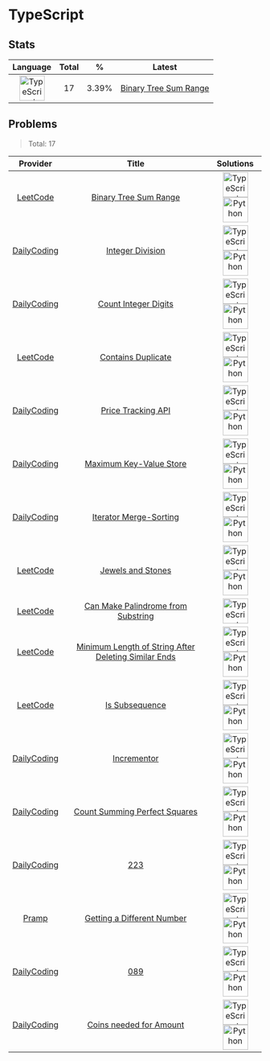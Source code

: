 # TypeScript

## Stats

| Language                                                                                                                                                                    | Total | %     | Latest                                                                   |
| :-------------------------------------------------------------------------------------------------------------------------------------------------------------------------: | :---: | :---: | :----------------------------------------------------------------------: |
| [<img src="https://res.cloudinary.com/rascaltwo/image/upload/v1631924094/typescript_s5czgr.svg" alt="TypeScript" title="TypeScript" width="50" />](languages/TypeScript.md) | 17    | 3.39% | [Binary Tree Sum Range](../problems/LeetCode/range-sum-of-bst/README.md) |

## Problems

> Total: 17

| Provider                                | Title                                                                                                                                          | Solutions                                                                                                                                                                                                                                                                                                                                                                                                                                                              |
| :-------------------------------------: | :--------------------------------------------------------------------------------------------------------------------------------------------: | :--------------------------------------------------------------------------------------------------------------------------------------------------------------------------------------------------------------------------------------------------------------------------------------------------------------------------------------------------------------------------------------------------------------------------------------------------------------------: |
| [LeetCode](providers/LeetCode.md)       | [Binary Tree Sum Range](../../problems/LeetCode/range-sum-of-bst/README.md)                                                                    | [<img src="https://res.cloudinary.com/rascaltwo/image/upload/v1631924094/typescript_s5czgr.svg" alt="TypeScript" title="TypeScript" width="50" />](../../problems/LeetCode/range-sum-of-bst/solve.ts)[<img src="https://res.cloudinary.com/rascaltwo/image/upload/v1631924087/python_xzdlti.svg" alt="Python" title="Python" width="50" />](../../problems/LeetCode/range-sum-of-bst/solve.py)                                                                         |
| [DailyCoding](providers/DailyCoding.md) | [Integer Division](../../problems/DailyCoding/380/README.md)                                                                                   | [<img src="https://res.cloudinary.com/rascaltwo/image/upload/v1631924094/typescript_s5czgr.svg" alt="TypeScript" title="TypeScript" width="50" />](../../problems/DailyCoding/380/solve.ts)[<img src="https://res.cloudinary.com/rascaltwo/image/upload/v1631924087/python_xzdlti.svg" alt="Python" title="Python" width="50" />](../../problems/DailyCoding/380/solve.py)                                                                                             |
| [DailyCoding](providers/DailyCoding.md) | [Count Integer Digits](../../problems/DailyCoding/372/README.md)                                                                               | [<img src="https://res.cloudinary.com/rascaltwo/image/upload/v1631924094/typescript_s5czgr.svg" alt="TypeScript" title="TypeScript" width="50" />](../../problems/DailyCoding/372/solve.ts)[<img src="https://res.cloudinary.com/rascaltwo/image/upload/v1631924087/python_xzdlti.svg" alt="Python" title="Python" width="50" />](../../problems/DailyCoding/372/solve.py)                                                                                             |
| [LeetCode](providers/LeetCode.md)       | [Contains Duplicate](../../problems/LeetCode/contains-duplicate/README.md)                                                                     | [<img src="https://res.cloudinary.com/rascaltwo/image/upload/v1631924094/typescript_s5czgr.svg" alt="TypeScript" title="TypeScript" width="50" />](../../problems/LeetCode/contains-duplicate/solve.ts)[<img src="https://res.cloudinary.com/rascaltwo/image/upload/v1631924087/python_xzdlti.svg" alt="Python" title="Python" width="50" />](../../problems/LeetCode/contains-duplicate/solve.py)                                                                     |
| [DailyCoding](providers/DailyCoding.md) | [Price Tracking API](../../problems/DailyCoding/369/README.md)                                                                                 | [<img src="https://res.cloudinary.com/rascaltwo/image/upload/v1631924094/typescript_s5czgr.svg" alt="TypeScript" title="TypeScript" width="50" />](../../problems/DailyCoding/369/solve.ts)[<img src="https://res.cloudinary.com/rascaltwo/image/upload/v1631924087/python_xzdlti.svg" alt="Python" title="Python" width="50" />](../../problems/DailyCoding/369/solve.py)                                                                                             |
| [DailyCoding](providers/DailyCoding.md) | [Maximum Key-Value Store](../../problems/DailyCoding/368/README.md)                                                                            | [<img src="https://res.cloudinary.com/rascaltwo/image/upload/v1631924094/typescript_s5czgr.svg" alt="TypeScript" title="TypeScript" width="50" />](../../problems/DailyCoding/368/solve.ts)[<img src="https://res.cloudinary.com/rascaltwo/image/upload/v1631924087/python_xzdlti.svg" alt="Python" title="Python" width="50" />](../../problems/DailyCoding/368/solve.py)                                                                                             |
| [DailyCoding](providers/DailyCoding.md) | [Iterator Merge-Sorting](../../problems/DailyCoding/367/README.md)                                                                             | [<img src="https://res.cloudinary.com/rascaltwo/image/upload/v1631924094/typescript_s5czgr.svg" alt="TypeScript" title="TypeScript" width="50" />](../../problems/DailyCoding/367/solve.ts)[<img src="https://res.cloudinary.com/rascaltwo/image/upload/v1631924087/python_xzdlti.svg" alt="Python" title="Python" width="50" />](../../problems/DailyCoding/367/solve.py)                                                                                             |
| [LeetCode](providers/LeetCode.md)       | [Jewels and Stones](../../problems/LeetCode/jewels-and-stones/README.md)                                                                       | [<img src="https://res.cloudinary.com/rascaltwo/image/upload/v1631924094/typescript_s5czgr.svg" alt="TypeScript" title="TypeScript" width="50" />](../../problems/LeetCode/jewels-and-stones/solve.ts)[<img src="https://res.cloudinary.com/rascaltwo/image/upload/v1631924087/python_xzdlti.svg" alt="Python" title="Python" width="50" />](../../problems/LeetCode/jewels-and-stones/solve.py)                                                                       |
| [LeetCode](providers/LeetCode.md)       | [Can Make Palindrome from Substring](../../problems/LeetCode/can-make-palindrome-from-substring/README.md)                                     | [<img src="https://res.cloudinary.com/rascaltwo/image/upload/v1631924094/typescript_s5czgr.svg" alt="TypeScript" title="TypeScript" width="50" />](../../problems/LeetCode/can-make-palindrome-from-substring/solve.ts)                                                                                                                                                                                                                                                |
| [LeetCode](providers/LeetCode.md)       | [Minimum Length of String After Deleting Similar Ends](../../problems/LeetCode/minimum-length-of-string-after-deleting-similar-ends/README.md) | [<img src="https://res.cloudinary.com/rascaltwo/image/upload/v1631924094/typescript_s5czgr.svg" alt="TypeScript" title="TypeScript" width="50" />](../../problems/LeetCode/minimum-length-of-string-after-deleting-similar-ends/solve.ts)[<img src="https://res.cloudinary.com/rascaltwo/image/upload/v1631924087/python_xzdlti.svg" alt="Python" title="Python" width="50" />](../../problems/LeetCode/minimum-length-of-string-after-deleting-similar-ends/solve.py) |
| [LeetCode](providers/LeetCode.md)       | [Is Subsequence](../../problems/LeetCode/is-subsequence/README.md)                                                                             | [<img src="https://res.cloudinary.com/rascaltwo/image/upload/v1631924094/typescript_s5czgr.svg" alt="TypeScript" title="TypeScript" width="50" />](../../problems/LeetCode/is-subsequence/solve.ts)[<img src="https://res.cloudinary.com/rascaltwo/image/upload/v1631924087/python_xzdlti.svg" alt="Python" title="Python" width="50" />](../../problems/LeetCode/is-subsequence/solve.py)                                                                             |
| [DailyCoding](providers/DailyCoding.md) | [Incrementor](../../problems/DailyCoding/358/README.md)                                                                                        | [<img src="https://res.cloudinary.com/rascaltwo/image/upload/v1631924094/typescript_s5czgr.svg" alt="TypeScript" title="TypeScript" width="50" />](../../problems/DailyCoding/358/solve.ts)[<img src="https://res.cloudinary.com/rascaltwo/image/upload/v1631924087/python_xzdlti.svg" alt="Python" title="Python" width="50" />](../../problems/DailyCoding/358/solve.py)                                                                                             |
| [DailyCoding](providers/DailyCoding.md) | [Count Summing Perfect Squares](../../problems/DailyCoding/350/README.md)                                                                      | [<img src="https://res.cloudinary.com/rascaltwo/image/upload/v1631924094/typescript_s5czgr.svg" alt="TypeScript" title="TypeScript" width="50" />](../../problems/DailyCoding/350/solve.ts)[<img src="https://res.cloudinary.com/rascaltwo/image/upload/v1631924087/python_xzdlti.svg" alt="Python" title="Python" width="50" />](../../problems/DailyCoding/350/solve.py)                                                                                             |
| [DailyCoding](providers/DailyCoding.md) | [223](../../problems/DailyCoding/223/README.md)                                                                                                | [<img src="https://res.cloudinary.com/rascaltwo/image/upload/v1631924094/typescript_s5czgr.svg" alt="TypeScript" title="TypeScript" width="50" />](../../problems/DailyCoding/223/solve.ts)[<img src="https://res.cloudinary.com/rascaltwo/image/upload/v1631924087/python_xzdlti.svg" alt="Python" title="Python" width="50" />](../../problems/DailyCoding/223/solve.py)                                                                                             |
| [Pramp](providers/Pramp.md)             | [Getting a Different Number](../../problems/Pramp/getting-a-different-number/README.md)                                                        | [<img src="https://res.cloudinary.com/rascaltwo/image/upload/v1631924094/typescript_s5czgr.svg" alt="TypeScript" title="TypeScript" width="50" />](../../problems/Pramp/getting-a-different-number/solve.ts)[<img src="https://res.cloudinary.com/rascaltwo/image/upload/v1631924087/python_xzdlti.svg" alt="Python" title="Python" width="50" />](../../problems/Pramp/getting-a-different-number/solve.py)                                                           |
| [DailyCoding](providers/DailyCoding.md) | [089](../../problems/DailyCoding/089/README.md)                                                                                                | [<img src="https://res.cloudinary.com/rascaltwo/image/upload/v1631924094/typescript_s5czgr.svg" alt="TypeScript" title="TypeScript" width="50" />](../../problems/DailyCoding/089/solve.ts)[<img src="https://res.cloudinary.com/rascaltwo/image/upload/v1631924087/python_xzdlti.svg" alt="Python" title="Python" width="50" />](../../problems/DailyCoding/089/solve.py)                                                                                             |
| [DailyCoding](providers/DailyCoding.md) | [Coins needed for Amount](../../problems/DailyCoding/138/README.md)                                                                            | [<img src="https://res.cloudinary.com/rascaltwo/image/upload/v1631924094/typescript_s5czgr.svg" alt="TypeScript" title="TypeScript" width="50" />](../../problems/DailyCoding/138/solve.ts)[<img src="https://res.cloudinary.com/rascaltwo/image/upload/v1631924087/python_xzdlti.svg" alt="Python" title="Python" width="50" />](../../problems/DailyCoding/138/solve.py)                                                                                             |
